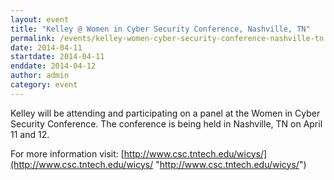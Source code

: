 ```yaml
---
layout: event
title: "Kelley @ Women in Cyber Security Conference, Nashville, TN"
permalink: /events/kelley-women-cyber-security-conference-nashville-tn
date: 2014-04-11
startdate: 2014-04-11
enddate: 2014-04-12
author: admin
category: event
---
```


Kelley will be attending and participating on a panel at the Women in Cyber Security Conference. The conference is being held in Nashville, TN on April 11 and 12.

For more information visit: [http://www.csc.tntech.edu/wicys/](http://www.csc.tntech.edu/wicys/ "http://www.csc.tntech.edu/wicys/")

